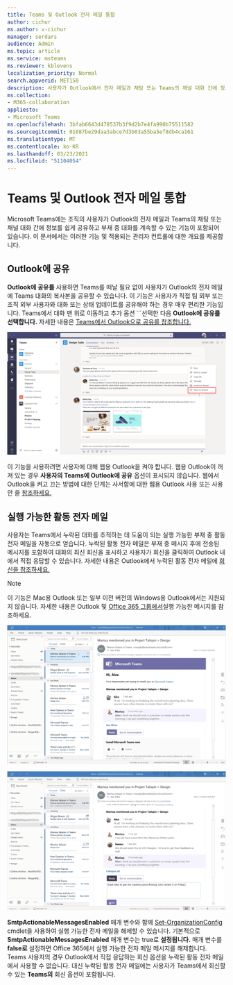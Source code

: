 ```yaml
---
title: Teams 및 Outlook 전자 메일 통합
author: cichur
ms.author: v-cichur
manager: serdars
audience: Admin
ms.topic: article
ms.service: msteams
ms.reviewer: kblevens
localization_priority: Normal
search.appverid: MET150
description: 사용자가 Outlook에서 전자 메일과 채팅 또는 Teams의 채널 대화 간에 정보를 공유할 수 있는 기능을 포함하여 Teams 및 Outlook 전자 메일 통합 기능에 대해 자세히 알아보습니다.
ms.collection:
- M365-collaboration
appliesto:
- Microsoft Teams
ms.openlocfilehash: 3bfab6643d478537b3f9d2b7e4fa990b75511582
ms.sourcegitcommit: 01087be29daa3abce7d3b03a55ba5ef8db4ca161
ms.translationtype: MT
ms.contentlocale: ko-KR
ms.lasthandoff: 03/23/2021
ms.locfileid: "51104054"
---
```

# <a name="teams-and-outlook-email-integration"></a>Teams 및 Outlook 전자 메일 통합

Microsoft Teams에는 조직의 사용자가 Outlook의 전자 메일과 Teams의 채팅 또는 채널 대화 간에 정보를 쉽게 공유하고 부재 중 대화를 계속할 수 있는 기능이 포함되어 있습니다. 이 문서에서는 이러한 기능 및 적용되는 관리자 컨트롤에 대한 개요를 제공합니다.

## <a name="share-to-outlook"></a>Outlook에 공유

**Outlook에 공유를** 사용하면 Teams를 떠날 필요 없이 사용자가 Outlook의 전자 메일에 Teams 대화의 복사본을 공유할 수 있습니다. 이 기능은 사용자가 직접 팀 외부 또는 조직 외부 사용자와 대화 또는 상태 업데이트를 공유해야 하는 경우 매우 편리한 기능입니다. Teams에서 대화 맨 위로 이동하고 추가 옵션 ̇ ̇ ̇ 선택한 다음 **Outlook에 공유를** **선택합니다.**  자세한 내용은 [Teams에서 Outlook으로 공유를 참조합니다.](https://support.office.com/article/share-to-outlook-from-teams-f9dabbe9-9e9b-4e35-99dd-2eeeb67c4f6d)

![Teams에서 Outlook에 공유 기능을 보여주는 스크린샷](media/share-to-outlook.png)

이 기능을 사용하려면 사용자에 대해 웹용 Outlook을 켜야 합니다. 웹용 Outlook이 꺼져 있는 경우 **사용자의 Teams에 Outlook에 공유** 옵션이 표시되지 않습니다. 웹에서 Outlook을 켜고 끄는 방법에 대한 단계는 사서함에 대한 웹용 Outlook 사용 또는 사용 안 을 [참조하세요.](/exchange/recipients-in-exchange-online/manage-user-mailboxes/enable-or-disable-outlook-web-app)

## <a name="actionable-activity-emails"></a>실행 가능한 활동 전자 메일

사용자는 Teams에서 누락된 대화를 추적하는 데 도움이 되는 실행 가능한 부재 중 활동 전자 메일을 자동으로 얻습니다. 누락된 활동 전자 메일은 부재 중 메시지 후에 전송된 메시지를 포함하여 대화의 최신 회신을 표시하고 사용자가 회신을 클릭하여 Outlook 내에서 직접 응답할 수 있습니다.  자세한 내용은 Outlook에서 누락된 활동 전자 메일에 [회신을 참조하세요.](https://support.office.com/article/reply-to-missed-activity-emails-from-outlook-bc0cf587-db26-4946-aac7-8eebd84f1381) 

> [!NOTE]
> 이 기능은 Mac용 Outlook 또는 일부 이전 버전의 Windows용 Outlook에서는 지원되지 않습니다. 자세한 내용은 Outlook 및 [Office 365 그룹에서](/outlook/actionable-messages/)실행 가능한 메시지를 참조하세요.

![누락된 활동 전자 메일을 보여주는 스크린샷](media/missed-activity-email.png)

![누락된 활동 전자 메일에 회신하는 방법을 보여주는 스크린샷](media/missed-activity-email-reply.png)

**SmtpActionableMessagesEnabled** 매개 변수와 함께 [Set-OrganizationConfig](/powershell/module/exchange/organization/set-organizationconfig) cmdlet을 사용하여 실행 가능한 전자 메일을 해제할 수 있습니다. 기본적으로 **SmtpActionableMessagesEnabled** 매개 변수는 true로 **설정됩니다.** 매개 변수를 **false로** 설정하면 Office 365에서 실행 가능한 전자 메일 메시지를 해제합니다. Teams 사용자의 경우 Outlook에서  직접 응답하는 회신 옵션을 누락된 활동 전자 메일에서 사용할 수 없습니다. 대신 누락된 활동 전자 메일에는 사용자가 Teams에서 회신할 수 있는 **Teams의** 회신 옵션이 포함됩니다.